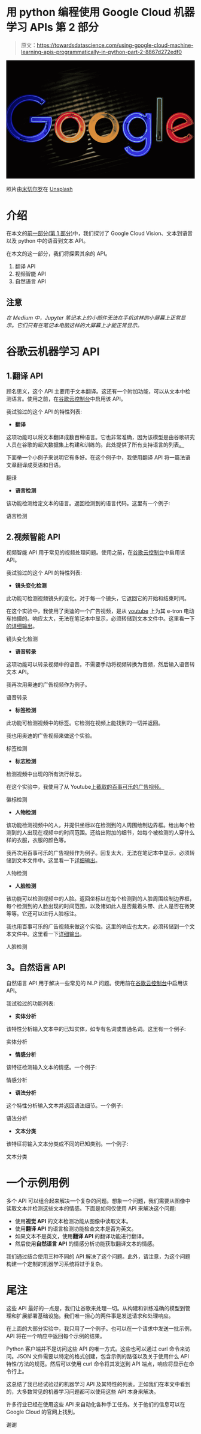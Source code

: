 # 用 python 编程使用 Google Cloud 机器学习 APIs 第 2 部分

> 原文：<https://towardsdatascience.com/using-google-cloud-machine-learning-apis-programmatically-in-python-part-2-8867d272edf0>

![](img/9155404b192a23da1823ceac10352ac1.png)

照片由[米切尔罗](https://unsplash.com/@mitchel3uo?utm_source=medium&utm_medium=referral)在 [Unsplash](https://unsplash.com?utm_source=medium&utm_medium=referral)

# 介绍

在本文的[前一部分(第 1 部分)](/using-google-cloud-machine-learning-apis-programmatically-in-python-part-1-430f608af6a5)中，我们探讨了 Google Cloud Vision、文本到语音以及 python 中的语音到文本 API。

在本文的这一部分，我们将探索其余的 API。

1.  翻译 API
2.  视频智能 API
3.  自然语言 API

## 注意

*在 Medium 中，Jupyter 笔记本上的小部件无法在手机这样的小屏幕上正常显示。它们只有在笔记本电脑这样的大屏幕上才能正常显示。*

# 谷歌云机器学习 API

## 1.翻译 API

顾名思义，这个 API 主要用于文本翻译。这还有一个附加功能，可以从文本中检测语言。使用之前，在[谷歌云控制台](https://console.cloud.google.com/marketplace/product/google/translate.googleapis.com?project=text-analysis-323506)中启用该 API。

我试验过的这个 API 的特性列表:

*   **翻译**

这项功能可以将文本翻译成数百种语言。它也非常准确，因为该模型是由谷歌研究人员在谷歌的超大数据集上构建和训练的。此处提供了所有支持语言的列表[。](http://www.mathguide.de/info/tools/languagecode.html)

下面举一个小例子来说明它有多好。在这个例子中，我使用翻译 API 将一篇法语文章翻译成英语和日语。

翻译

*   **语言检测**

该功能检测给定文本的语言。返回检测到的语言代码。这里有一个例子:

语言检测

## 2.视频智能 API

视频智能 API 用于常见的视频处理问题。使用之前，在[谷歌云控制台](https://console.cloud.google.com/marketplace/product/google/videointelligence.googleapis.com)中启用该 API。

我试验过的这个 API 的特性列表:

*   **镜头变化检测**

此功能可检测视频镜头的变化。对于每一个镜头，它返回它的开始和结束时间。

在这个实验中，我使用了奥迪的一个广告视频，是从 [youtube](https://www.youtube.com/watch?v=uWXyAgP1sJQ&ab_channel=AudiNederland) 上为其 e-tron 电动车拍摄的。响应太大，无法在笔记本中显示，必须转储到文本文件中。这里看一下[的详细输出](https://github.com/Subrahmanyajoshi/Google-Cloud-Machine-Learning-APIs/blob/main/cloud-video-intelligence-api/results/shot_change_detection.txt)。

镜头变化检测

*   **语音转录**

这项功能可以转录视频中的语音。不需要手动将视频转换为音频，然后输入语音转文本 API。

我再次用奥迪的广告视频作为例子。

语音转录

*   **标签检测**

此功能可检测视频中的标签。它检测在视频上能找到的一切并返回。

我也用奥迪的广告视频来做这个实验。

标签检测

*   **标志检测**

检测视频中出现的所有流行标志。

在这个实验中，我使用了从 Youtube[上截取的百事可乐的广告视频。](https://www.youtube.com/watch?v=hPcQ5lCTe2U&ab_channel=JocoFlimz)

徽标检测

*   **人物检测**

该功能检测视频中的人，并提供坐标以在检测到的人周围绘制边界框。给出每个检测到的人出现在视频中的时间范围。还给出附加的细节，如每个被检测的人穿什么样的衣服，衣服的颜色等。

我再次用百事可乐的广告视频作为例子。回复太大，无法在笔记本中显示，必须转储到文本文件中。这里看一下[详细输出](https://raw.githubusercontent.com/Subrahmanyajoshi/Google-Cloud-Machine-Learning-APIs/main/cloud-video-intelligence-api/results/people_detection.txt)。

人物检测

*   **人脸检测**

该功能可以检测视频中的人脸。返回坐标以在每个检测到的人脸周围绘制边界框，每个检测到的人脸出现的时间范围，以及诸如此人是否戴着头带、此人是否在微笑等等。它还可以进行人脸标注。

我也用百事可乐的广告视频来做这个实验。这里的响应也太大，必须转储到一个文本文件中。这里看一下[详细输出](https://github.com/Subrahmanyajoshi/Google-Cloud-Machine-Learning-APIs/blob/main/cloud-video-intelligence-api/results/face_detection.txt)。

人脸检测

## **3。自然语言 API**

自然语言 API 用于解决一些常见的 NLP 问题。使用前在[谷歌云控制台](https://console.cloud.google.com/marketplace/product/google/language.googleapis.com)中启用该 API。

我试验过的功能列表:

*   **实体分析**

该特性分析输入文本中的已知实体，如专有名词或普通名词。这里有一个例子:

实体分析

*   **情感分析**

该特征检测输入文本的情感。一个例子:

情感分析

*   **语法分析**

这个特性分析输入文本并返回语法细节。一个例子:

语法分析

*   **文本分类**

该特征将输入文本分类成不同的已知类别。一个例子:

文本分类

# 一个示例用例

多个 API 可以组合起来解决一个复杂的问题。想象一个问题，我们需要从图像中读取文本并检测这些文本的情感。下面是如何仅使用 API 来解决这个问题:

*   使用**视觉 API** 的文本检测功能从图像中读取文本。
*   使用**翻译 API** 的语言检测功能检查文本是否为英文。
*   如果文本不是英文，使用**翻译 API** 的翻译功能进行翻译。
*   然后使用**自然语言 API** 的情感分析功能获取翻译文本的情感。

我们通过结合使用三种不同的 API 解决了这个问题。此外，请注意，为这个问题构建一个定制的机器学习系统将过于复杂。

# 尾注

这些 API 最好的一点是，我们让谷歌来处理一切。从构建和训练准确的模型到管理和扩展部署基础设施。我们唯一担心的两件事是发送请求和处理响应。

在上面的大部分实验中，我只用了一个例子。也可以在一个请求中发送一批示例，API 将在一个响应中返回每个示例的结果。

Python 客户端并不是访问这些 API 的唯一方式。这些也可以通过 curl 命令来访问。JSON 文件需要以特定的格式创建，包含示例的路径以及关于使用什么 API 特性/方法的规范。然后可以使用 curl 命令将其发送到 API 端点，响应将显示在命令行上。

这总结了我已经试验过的机器学习 API 及其特性的列表。正如我们在本文中看到的，大多数常见的机器学习问题都可以使用这些 API 本身来解决。

许多行业已经在使用这些 API 来自动化各种手工任务。关于他们的信息可以在 Google Cloud 的官网上找到。

谢谢